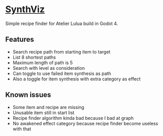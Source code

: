 # [SynthViz](https://purplefinneptuna.github.io/SynthViz/)
Simple recipe finder for Atelier Lulua build in Godot 4.
## Features
- Search recipe path from starting item to target
- List 8 shortest paths
- Maximum length of path is 5
- Search with level as consideration
- Can toggle to use failed item synthesis as path
- Also a toggle for item synthesis with extra category as effect

## Known issues
- Some item and recipe are missing
- Unusable item still in start list
- Recipe finder algorithm kinda bad because I bad at graph
- No awakened effect category because recipe finder become useless with that